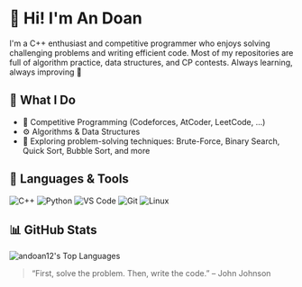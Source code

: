 # 👋 Hi! I'm An Doan

I'm a C++ enthusiast and competitive programmer who enjoys solving challenging problems and writing efficient code. Most of my repositories are full of algorithm practice, data structures, and CP contests. Always learning, always improving 🚀

## 🧠 What I Do

- 🧮 Competitive Programming (Codeforces, AtCoder, LeetCode, ...)
- ⚙️ Algorithms & Data Structures
- 🧪 Exploring problem-solving techniques: Brute-Force, Binary Search, Quick Sort, Bubble Sort, and more

## 🚀 Languages & Tools

![C++](https://img.shields.io/badge/C++-00599C?style=flat&logo=c%2B%2B&logoColor=white)
![Python](https://img.shields.io/badge/Python-3776AB?style=flat&logo=python&logoColor=white)
![VS Code](https://img.shields.io/badge/VSCode-007ACC?style=flat&logo=visual-studio-code&logoColor=white)
![Git](https://img.shields.io/badge/Git-F05032?style=flat&logo=git&logoColor=white)
![Linux](https://img.shields.io/badge/Linux-FCC624?style=flat&logo=linux&logoColor=black)

## 📊 GitHub Stats

![andoan12's Top Languages](https://github-readme-stats.vercel.app/api/top-langs/?username=andoan12&theme=dracula&show_icons=true&hide_border=false&layout=compact)

> “First, solve the problem. Then, write the code.” – John Johnson
